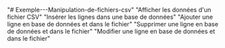 "# Exemple---Manipulation-de-fichiers-csv" 
"Afficher les données d'un fichier CSV"
"Insérer les lignes dans une base de données"
"Ajouter une ligne en base de données et dans le fichier"
"Supprimer une ligne en base de données et dans le fichier"
"Modifier une ligne en base de données et dans le fichier"

